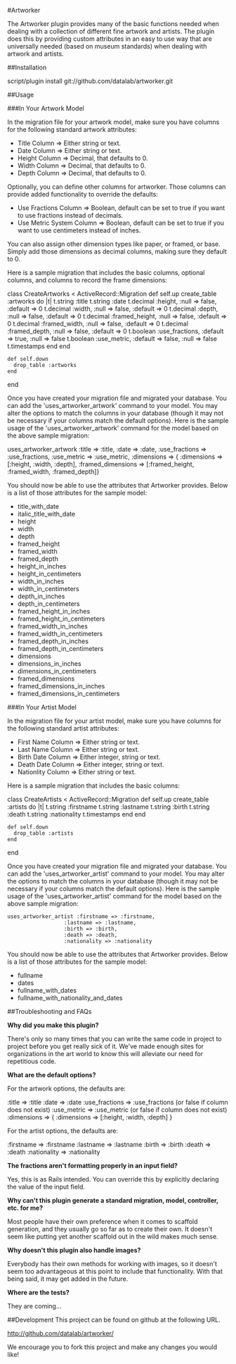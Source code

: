 #Artworker

The Artworker plugin provides many of the basic functions needed when dealing with a collection of different fine artwork and artists. The plugin does this by providing custom attributes in an easy to use way that are universally needed (based on museum standards) when dealing with artwork and artists. 

##Installation

  script/plugin install git://github.com/datalab/artworker.git

##Usage

###In Your Artwork Model

In the migration file for your artwork model, make sure you have columns for the following standard artwork attributes:

- Title Column => Either string or text.
- Date Column => Either string or text.
- Height Column => Decimal, that defaults to 0.
- Width Column => Decimal, that defaults to 0.
- Depth Column => Decimal, that defaults to 0.

Optionally, you can define other columns for artworker. Those columns can provide added functionality to override the defaults:

- Use Fractions Column => Boolean, default can be set to true if you want to use fractions instead of decimals.
- Use Metric System Column => Boolean, default can be set to true if you want to use centimeters instead of inches.

You can also assign other dimension types like paper, or framed, or base. Simply add those dimensions as decimal columns, making sure they default to 0.

Here is a sample migration that includes the basic columns, optional columns, and columns to record the frame dimensions:

  class CreateArtworks < ActiveRecord::Migration
    def self.up
      create_table :artworks do |t|
        t.string :title
        t.string :date
        t.decimal :height, :null => false, :default => 0
        t.decimal :width, :null => false, :default => 0
        t.decimal :depth, :null => false, :default => 0
        t.decimal :framed_height, :null => false, :default => 0
        t.decimal :framed_width, :null => false, :default => 0
        t.decimal :framed_depth, :null => false, :default => 0
        t.boolean :use_fractions, :default => true, :null => false
        t.boolean :use_metric, :default => false, :null => false
        t.timestamps
      end
    end
 
    def self.down
      drop_table :artworks
    end
  end

Once you have created your migration file and migrated your database. You can add the 'uses_artworker_artwork' command to your model. You may alter the options to match the columns in your database (though it may not be necessary if your columns match the default options). Here is the sample usage of the 'uses_artworker_artwork' command for the model based on the above sample migration:

  uses_artworker_artwork :title => :title,
                         :date => :date,
                         :use_fractions => :use_fractions,
                         :use_metric => :use_metric,
                         :dimensions => { :dimensions => [:height, :width, :depth], :framed_dimensions => [:framed_height, :framed_width, :framed_depth]}

You should now be able to use the attributes that Artworker provides. Below is a list of those attributes for the sample model:

- title_with_date
- italic_title_with_date
- height
- width
- depth
- framed_height
- framed_width
- framed_depth
- height_in_inches
- height_in_centimeters
- width_in_inches
- width_in_centimeters
- depth_in_inches
- depth_in_centimeters
- framed_height_in_inches
- framed_height_in_centimeters
- framed_width_in_inches
- framed_width_in_centimeters
- framed_depth_in_inches
- framed_depth_in_centimeters
- dimensions
- dimensions_in_inches
- dimensions_in_centimeters
- framed_dimensions
- framed_dimensions_in_inches
- framed_dimensions_in_centimeters

###In Your Artist Model

In the migration file for your artist model, make sure you have columns for the following standard artist attributes:

- First Name Column => Either string or text.
- Last Name Column => Either string or text.
- Birth Date Column => Either integer, string or text.
- Death Date Column => Either integer, string or text.
- Nationlity Column => Either string or text.

Here is a sample migration that includes the basic columns:

  class CreateArtists < ActiveRecord::Migration
    def self.up
      create_table :artists do |t|
        t.string :firstname
        t.string :lastname
        t.string :birth
        t.string :death
        t.string :nationality
        t.timestamps
      end
    end
  
    def self.down
      drop_table :artists
    end
  end

Once you have created your migration file and migrated your database. You can add the 'uses_artworker_artist' command to your model. You may alter the options to match the columns in your database (though it may not be necessary if your columns match the default options). Here is the sample usage of the 'uses_artworker_artist' command for the model based on the above sample migration:

  	uses_artworker_artist :firstname => :firstname,
                      :lastname => :lastname,
                      :birth => :birth,
                      :death => :death,
                      :nationality => :nationality

You should now be able to use the attributes that Artworker provides. Below is a list of those attributes for the sample model:

- fullname
- dates
- fullname_with_dates
- fullname_with_nationality_and_dates

##Troubleshooting and FAQs

<b>Why did you make this plugin?</b>

There's only so many times that you can write the same code in project to project before you get really sick of it. We've made enough sites for organizations in the art world to know this will alleviate our need for repetitious code. 

<b>What are the default options?</b>

For the artwork options, the defaults are:

  :title => :title
  :date => :date
  :use_fractions => :use_fractions (or false if column does not exist)
  :use_metric => :use_metric (or false if column does not exist)
  :dimensions => { :dimensions => [:height, :width, :depth] }

For the artist options, the defaults are:

  :firstname => :firstname
  :lastname => :lastname
  :birth => :birth
  :death => :death
  :nationality => :nationality

<b>The fractions aren't formatting properly in an input field?</b>

Yes, this is as Rails intended. You can override this by explicitly declaring the value of the input field.

<b>Why can't this plugin generate a standard migration, model, controller, etc. for me?</b>

Most people have their own preference when it comes to scaffold generation, and they usually go so far as to create their own. It doesn't seem like putting yet another scaffold out in the wild makes much sense.

<b>Why doesn't this plugin also handle images?</b>

Everybody has their own methods for working with images, so it doesn't seem too advantageous at this point to include that functionality. With that being said, it may get added in the future.

<b>Where are the tests?</b>

They are coming...

##Development
This project can be found on github at the following URL.

http://github.com/datalab/artworker/

We encourage you to fork this project and make any changes you would like!
